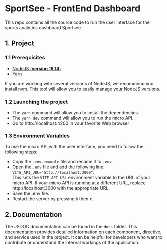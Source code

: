 # SportSee - FrontEnd Dashboard

This repo contains all the source code to run the user interface for the sports analytics dashboard Sportsee.


## 1. Project

### 1.1 Prerequisites

- [NodeJS (**version 18.14**)](https://nodejs.org/en/)
- [Yarn](https://yarnpkg.com/)

If you are working with several versions of NodeJS, we recommend you install [nvm](https://github.com/nvm-sh/nvm). This tool will allow you to easily manage your NodeJS versions.

### 1.2 Launching the project

- The `yarn` command will allow you to install the dependencies.
- The `yarn dev` command will allow you to run the micro API.
- Go to http://localhost:4200 in your favorite Web browser

### 1.3 Environment Variables

To use the micro API with the user interface, you need to follow the following steps:

- Copy the `.env.example` file and rename it to `.env`.
- Open the `.env` file and add the following line: `VITE_API_URL="http://localhost:3000"`.  
  This sets the `VITE_API_URL` environment variable to the URL of your micro API. If your micro API is running at a different URL, replace http://localhost:3000 with the appropriate URL.
- Save the .env file.
- Restart the server by pressing `h` then `r`.

## 2. Documentation

The JSDOC documentation can be found in the `docs` folder. This documentation provides detailed information on each component, directive, and service used in the project. It can be helpful for developers who want to contribute or understand the internal workings of the application.